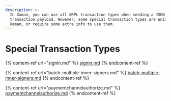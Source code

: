 ```yaml
---
description: >-
  In Xaman, you can use all XRPL transaction types when sending a JSON
  transaction payload. However, some special transaction types are unique to
  Xaman, or require some extra info to use them.
---
```


# Special Transaction Types

{% content-ref url="signin.md" %}
[signin.md](signin.md)
{% endcontent-ref %}

{% content-ref url="batch-multiple-inner-signers.md" %}
[batch-multiple-inner-signers.md](batch-multiple-inner-signers.md)
{% endcontent-ref %}

{% content-ref url="paymentchannelauthorize.md" %}
[paymentchannelauthorize.md](paymentchannelauthorize.md)
{% endcontent-ref %}

